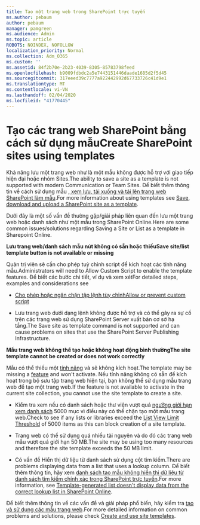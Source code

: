 ```yaml
---
title: Tạo một trang web trong SharePoint trực tuyến
ms.author: pebaum
author: pebaum
manager: pamgreen
ms.audience: Admin
ms.topic: article
ROBOTS: NOINDEX, NOFOLLOW
localization_priority: Normal
ms.collection: Adm_O365
ms.custom: ''
ms.assetid: 84f2b70e-2b23-4039-8305-85783798feed
ms.openlocfilehash: b9009fdbdc2a5e7443151446daade1685d2f5d45
ms.sourcegitcommit: 317eeed39c7777a922442992d67733726c41d9e1
ms.translationtype: MT
ms.contentlocale: vi-VN
ms.lasthandoff: 02/04/2020
ms.locfileid: "41770445"
---
```

# <a name="create-sharepoint-sites-using-templates"></a><span data-ttu-id="016fb-102">Tạo các trang web SharePoint bằng cách sử dụng mẫu</span><span class="sxs-lookup"><span data-stu-id="016fb-102">Create SharePoint sites using templates</span></span>

<span data-ttu-id="016fb-103">Khả năng lưu một trang web như là một mẫu không được hỗ trợ với giao tiếp hiện đại hoặc nhóm Sites.</span><span class="sxs-lookup"><span data-stu-id="016fb-103">The ability to save a site as a template is not supported with modern Communication or Team Sites.</span></span> <span data-ttu-id="016fb-104">Để biết thêm thông tin về cách sử dụng mẫu [, xem lưu, tải xuống và tải lên trang web SharePoint làm mẫu](https://docs.microsoft.com/sharepoint/dev/general-development/save-download-and-upload-a-sharepoint-site-as-a-template).</span><span class="sxs-lookup"><span data-stu-id="016fb-104">For more information about using templates see [Save, download and upload a SharePoint site as a template](https://docs.microsoft.com/sharepoint/dev/general-development/save-download-and-upload-a-sharepoint-site-as-a-template).</span></span>

<span data-ttu-id="016fb-105">Dưới đây là một số vấn đề thường gặp/giải pháp liên quan đến lưu một trang web hoặc danh sách như một mẫu trong SharePoint Online.</span><span class="sxs-lookup"><span data-stu-id="016fb-105">Here are some common issues/solutions regarding Saving a Site or List as a template in Sharepoint Online.</span></span> 

<span data-ttu-id="016fb-106">**Lưu trang web/danh sách mẫu nút không có sẵn hoặc thiếu**</span><span class="sxs-lookup"><span data-stu-id="016fb-106">**Save site/list template button is not available or missing**</span></span>

<span data-ttu-id="016fb-107">Quản trị viên sẽ cần cho phép tuỳ chỉnh script để kích hoạt các tính năng mẫu.</span><span class="sxs-lookup"><span data-stu-id="016fb-107">Administrators will need to Allow Custom Script to enable the template features.</span></span> <span data-ttu-id="016fb-108">Để biết các bước chi tiết, ví dụ và xem xét</span><span class="sxs-lookup"><span data-stu-id="016fb-108">For detailed steps, examples and considerations see</span></span> 

- [<span data-ttu-id="016fb-109">Cho phép hoặc ngăn chặn tập lệnh tùy chỉnh</span><span class="sxs-lookup"><span data-stu-id="016fb-109">Allow or prevent custom script</span></span>](https://docs.microsoft.com/sharepoint/allow-or-prevent-custom-script)

- <span data-ttu-id="016fb-110">Lưu trang web dưới dạng lệnh không được hỗ trợ và có thể gây ra sự cố trên các trang web sử dụng SharePoint Server xuất bản cơ sở hạ tầng.</span><span class="sxs-lookup"><span data-stu-id="016fb-110">The Save site as template command is not supported and can cause problems on sites that use the SharePoint Server Publishing Infrastructure.</span></span>

<span data-ttu-id="016fb-111">**Mẫu trang web không thể tạo hoặc không hoạt động bình thường**</span><span class="sxs-lookup"><span data-stu-id="016fb-111">**The site template cannot be created or does not work correctly**</span></span>

<span data-ttu-id="016fb-112">Mẫu có thể thiếu một [tính năng](https://social.technet.microsoft.com/wiki/contents/articles/14423.sharepoint-2013-existing-features-guid.aspx) và sẽ không kích hoạt.</span><span class="sxs-lookup"><span data-stu-id="016fb-112">The template may be missing a [feature](https://social.technet.microsoft.com/wiki/contents/articles/14423.sharepoint-2013-existing-features-guid.aspx) and won't activate.</span></span> <span data-ttu-id="016fb-113">Nếu tính năng không có sẵn để kích hoạt trong bộ sưu tập trang web hiện tại, bạn không thể sử dụng mẫu trang web để tạo một trang web.</span><span class="sxs-lookup"><span data-stu-id="016fb-113">If the feature is not available to activate in the current site collection, you cannot use the site template to create a site.</span></span>

- <span data-ttu-id="016fb-114">Kiểm tra xem nếu có danh sách hoặc thư viện vượt quá [ngưỡng giới hạn xem danh sách](https://support.office.com/article/Manage-large-lists-and-libraries-in-SharePoint-B8588DAE-9387-48C2-9248-C24122F07C59) 5000 mục vì điều này có thể chặn tạo một mẫu trang web.</span><span class="sxs-lookup"><span data-stu-id="016fb-114">Check to see if any lists or libraries exceed the [List View Limit Threshold](https://support.office.com/article/Manage-large-lists-and-libraries-in-SharePoint-B8588DAE-9387-48C2-9248-C24122F07C59) of 5000 items as this can block creation of a site template.</span></span>

- <span data-ttu-id="016fb-115">Trang web có thể sử dụng quá nhiều tài nguyên và do đó các trang web mẫu vượt quá giới hạn 50 MB.</span><span class="sxs-lookup"><span data-stu-id="016fb-115">The site may be using too many resources and therefore the site template exceeds the 50 MB limit.</span></span>


- <span data-ttu-id="016fb-116">Có vấn đề Hiển thị dữ liệu từ danh sách sử dụng cột tìm kiếm.</span><span class="sxs-lookup"><span data-stu-id="016fb-116">There are problems displaying data from a list that uses a lookup column.</span></span> <span data-ttu-id="016fb-117">Để biết thêm thông tin, hãy xem [danh sách tạo mẫu không hiển thị dữ liệu từ danh sách tìm kiếm chính xác trong SharePoint trực tuyến](https://docs.microsoft.com/sharepoint/support/lists-and-libraries/template-generated-list-incorrect-data).</span><span class="sxs-lookup"><span data-stu-id="016fb-117">For more information, see [Template-generated list doesn't display data from the correct lookup list in SharePoint Online](https://docs.microsoft.com/sharepoint/support/lists-and-libraries/template-generated-list-incorrect-data).</span></span>

<span data-ttu-id="016fb-118">Để biết thêm thông tin về các vấn đề và giải pháp phổ biến, hãy kiểm tra [tạo và sử dụng các mẫu trang web](https://support.office.com/article/Create-and-use-site-templates-60371B0F-00E0-4C49-A844-34759EBDD989).</span><span class="sxs-lookup"><span data-stu-id="016fb-118">For more detailed information on common problems and solutions, please check [Create and use site templates](https://support.office.com/article/Create-and-use-site-templates-60371B0F-00E0-4C49-A844-34759EBDD989).</span></span>



